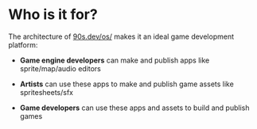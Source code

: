 # Who is it for?

The architecture of [90s.dev/os/](/os/) makes it an ideal game development platform:

* **Game engine developers** can make and publish apps like sprite/map/audio editors

* **Artists** can use these apps to make and publish game assets like spritesheets/sfx

* **Game developers** can use these apps and assets to build and publish games
